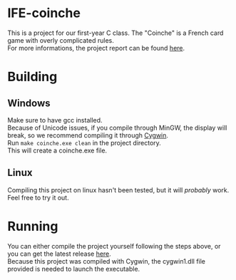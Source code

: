 # IFE-coinche

This is a project for our first-year C class. The "Coinche" is a French card game with overly complicated rules.  
For more informations, the project report can be found [here](https://github.com/Thorgaran/IFE-coinche/blob/master/docs/Project_report.pdf).

# Building

## Windows

Make sure to have gcc installed.  
Because of Unicode issues, if you compile through MinGW, the display will break, so we recommend compiling it through [Cygwin](https://www.cygwin.com/).  
Run `make coinche.exe clean` in the project directory.  
This will create a coinche.exe file.  

## Linux

Compiling this project on linux hasn't been tested, but it will *probably* work.  
Feel free to try it out.  

# Running

You can either compile the project yourself following the steps above, or you can get the latest release [here](https://github.com/Thorgaran/IFE-coinche/releases/latest).  
Because this project was compiled with Cygwin, the cygwin1.dll file provided is needed to launch the executable.  
